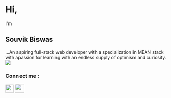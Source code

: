 <!-- ### Hi there 👋

**souvikbiswas2022/souvikbiswas2022** is a ✨ _special_ ✨ repository because its `README.md` (this file) appears on your GitHub profile.

Here are some ideas to get you started:

- 🔭 I’m currently working on ...
- 🌱 I’m currently learning ...Full-Stack Web Development
- 👯 I’m looking to collaborate on ...
- 🤔 I’m looking for help with ...
- 💬 Ask me about ...
- 📫 How to reach me: ...
- 😄 Pronouns: ...
- ⚡ Fun fact: ... -->

 <h1>Hi,</h1> I'm <h2>Souvik Biswas</h2>...An aspiring full-stack web developer with a specialization in MEAN stack with apassion for learning with an 
endless supply of optimism and curiosity.


<img src="https://github-readme-stats.vercel.app/api?username=souvikbiswas2022&&show_icons=true&title_color=ffffff&icon_color=bb2acf&text_color=daf7dc&bg_color=151515"/>

### Connect me :
[<img width="26px" target="_blank" src="https://cdn-icons-png.flaticon.com/512/3536/3536569.png"/>][linkedin]
    [<img  width="28px"  src="https://cdn-icons-png.flaticon.com/512/522/522510.png"/>][portfolio]

[portfolio]:https://souvikbiswas2022.github.io/
[linkedin]:https://www.linkedin.com/in/souvik-biswas-74328a178/
